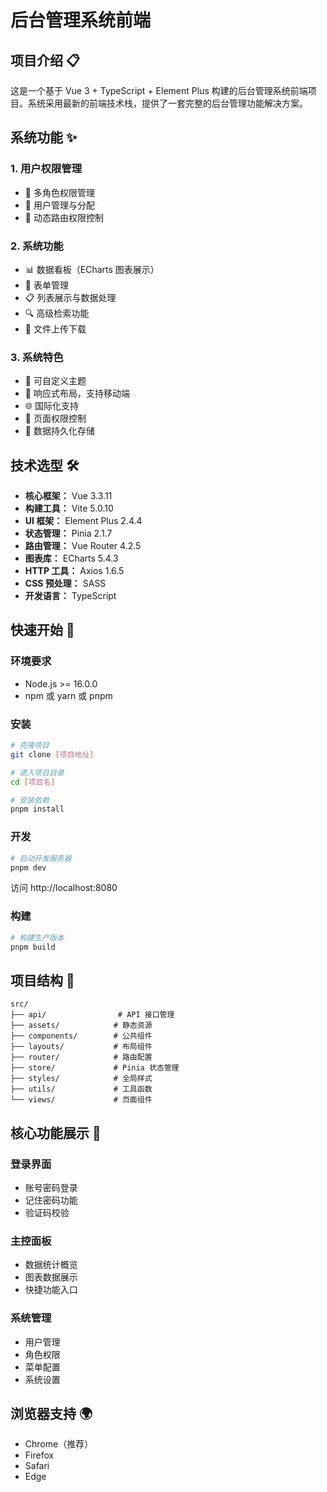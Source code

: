 # 后台管理系统前端

## 项目介绍 📋
这是一个基于 Vue 3 + TypeScript + Element Plus 构建的后台管理系统前端项目。系统采用最新的前端技术栈，提供了一套完整的后台管理功能解决方案。

## 系统功能 ✨

### 1. 用户权限管理
- 🔐 多角色权限管理
- 👥 用户管理与分配
- 🚦 动态路由权限控制

### 2. 系统功能
- 📊 数据看板（ECharts 图表展示）
- 📝 表单管理
- 📋 列表展示与数据处理
- 🔍 高级检索功能
- 📁 文件上传下载

### 3. 系统特色
- 🎨 可自定义主题
- 📱 响应式布局，支持移动端
- 🌐 国际化支持
- 🎯 页面权限控制
- 💾 数据持久化存储

## 技术选型 🛠️

- **核心框架：** Vue 3.3.11
- **构建工具：** Vite 5.0.10
- **UI 框架：** Element Plus 2.4.4
- **状态管理：** Pinia 2.1.7
- **路由管理：** Vue Router 4.2.5
- **图表库：** ECharts 5.4.3
- **HTTP 工具：** Axios 1.6.5
- **CSS 预处理：** SASS
- **开发语言：** TypeScript

## 快速开始 🚀

### 环境要求
- Node.js >= 16.0.0
- npm 或 yarn 或 pnpm

### 安装
```bash
# 克隆项目
git clone [项目地址]

# 进入项目目录
cd [项目名]

# 安装依赖
pnpm install
```

### 开发
```bash
# 启动开发服务器
pnpm dev
```
访问 http://localhost:8080

### 构建
```bash
# 构建生产版本
pnpm build
```

## 项目结构 📁
```
src/
├── api/                # API 接口管理
├── assets/            # 静态资源
├── components/        # 公共组件
├── layouts/           # 布局组件
├── router/            # 路由配置
├── store/             # Pinia 状态管理
├── styles/            # 全局样式
├── utils/             # 工具函数
└── views/             # 页面组件
```

## 核心功能展示 🎯

### 登录界面
- 账号密码登录
- 记住密码功能
- 验证码校验

### 主控面板
- 数据统计概览
- 图表数据展示
- 快捷功能入口

### 系统管理
- 用户管理
- 角色权限
- 菜单配置
- 系统设置


## 浏览器支持 🌍

- Chrome（推荐）
- Firefox
- Safari
- Edge

